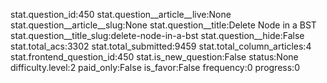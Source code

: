stat.question_id:450
stat.question__article__live:None
stat.question__article__slug:None
stat.question__title:Delete Node in a BST
stat.question__title_slug:delete-node-in-a-bst
stat.question__hide:False
stat.total_acs:3302
stat.total_submitted:9459
stat.total_column_articles:4
stat.frontend_question_id:450
stat.is_new_question:False
status:None
difficulty.level:2
paid_only:False
is_favor:False
frequency:0
progress:0
